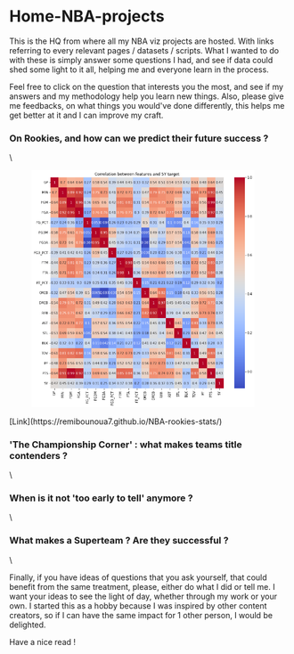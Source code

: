 # Home-NBA-projects
This is the HQ from where all my NBA viz projects are hosted. With links referring to every relevant pages / datasets / scripts.
What I wanted to do with these is simply answer some questions I had, and see if data could shed some light to it all, helping me and everyone learn in the process.

Feel free to click on the question that interests you the most, and see if my answers and my methodology help you learn new things. Also, please give me feedbacks, on what things you would've done differently, this helps me get better at it and I can improve my craft.

### On Rookies, and how can we predict their future success ?
\
<figure>
<img src="Rookie Success Predictor/Correlation Matrix.png" style="width:400px"/>
</figure>
[Link](https://remibounoua7.github.io/NBA-rookies-stats/)



### 'The Championship Corner' : what makes teams title contenders ?
\

### When is it not 'too early to tell' anymore ?
\

### What makes a Superteam ? Are they successful ?
\

Finally, if you have ideas of questions that you ask yourself, that could benefit from the same treatment, please, either do what I did or tell me. I want your ideas to see the light of day, whether through my work or your own. I started this as a hobby because I was inspired by other content creators, so if I can have the same impact for 1 other person, I would be delighted.

Have a nice read !
